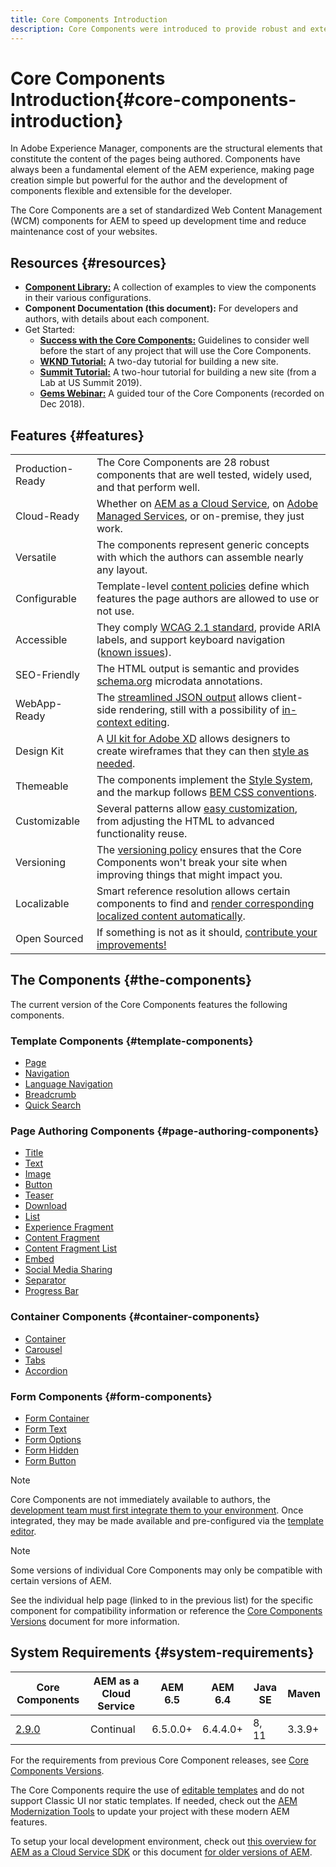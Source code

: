```yaml
---
title: Core Components Introduction
description: Core Components were introduced to provide robust and extensible base components, built on the latest technology and best practices. 
---
```


# Core Components Introduction{#core-components-introduction}

In Adobe Experience Manager, components are the structural elements that constitute the content of the pages being authored. Components have always been a fundamental element of the AEM experience, making page creation simple but powerful for the author and the development of components flexible and extensible for the developer.

The Core Components are a set of standardized Web Content Management (WCM) components for AEM to speed up development time and reduce maintenance cost of your websites.

## Resources {#resources}

* **[Component Library:](https://www.adobe.com/go/aem_cmp_library)** A collection of examples to view the components in their various configurations.
* **Component Documentation (this document):** For developers and authors, with details about each component.
* Get Started:
  * **[Success with the Core Components:](/help/developing/success.md)** Guidelines to consider well before the start of any project that will use the Core Components.
  * **[WKND Tutorial:](https://docs.adobe.com/content/help/en/experience-manager-learn/getting-started-wknd-tutorial-develop/overview.html)** A two-day tutorial for building a new site.
  * **[Summit Tutorial:](https://expleague.azureedge.net/labs/L767/index.html)** A two-hour tutorial for building a new site (from a Lab at US Summit 2019).
  * **[Gems Webinar:](https://helpx.adobe.com/experience-manager/kt/eseminars/gems/AEM-Core-Components.html)** A guided tour of the Core Components (recorded on Dec 2018).

## Features {#features}

|||
|---|---|
|Production-Ready| The Core Components are 28 robust components that are well tested, widely used, and that perform well.|
|Cloud-Ready| Whether on [AEM as a Cloud Service](https://docs.adobe.com/content/help/en/experience-manager-cloud-service/landing/home.html), on [Adobe Managed Services](https://github.com/adobe/aem-project-archetype/tree/master/src/main/archetype/dispatcher.ams), or on-premise, they just work.|
|Versatile| The components represent generic concepts with which the authors can assemble nearly any layout.|
|Configurable| Template-level [content policies](https://docs.adobe.com/content/help/en/experience-manager-65/developing/platform/templates/page-templates-editable.html#content-policies) define which features the page authors are allowed to use or not use.|
|Accessible| They comply [WCAG 2.1 standard](https://www.w3.org/TR/WCAG21/), provide ARIA labels, and support keyboard navigation ([known issues](https://github.com/adobe/aem-core-wcm-components/issues?utf8=✓&q=is%3Aissue+is%3Aopen+accessibility+in%3Atitle)).|
|SEO-Friendly| The HTML output is semantic and provides [schema.org](https://schema.org) microdata annotations.|
|WebApp-Ready| The [streamlined JSON output](https://docs.adobe.com/content/help/en/experience-manager-learn/foundation/development/develop-sling-model-exporter.html) allows client-side rendering, still with a possibility of [in-context editing](https://docs.adobe.com/content/help/en/experience-manager-learn/sites/spa-editor/spa-editor-framework-feature-video-use.html).|
|Design Kit| A [UI kit for Adobe XD](https://docs.adobe.com/content/help/en/experience-manager-learn/getting-started-wknd-tutorial-develop/assets/overview/AEM_UI-kit_Wireframe.xd) allows designers to create wireframes that they can then [style as needed](https://docs.adobe.com/content/help/en/experience-manager-learn/getting-started-wknd-tutorial-develop/assets/overview/AEM_UI-kit_WKND.xd).|
|Themeable| The components implement the [Style System](https://docs.adobe.com/content/help/en/experience-manager-65/developing/components/style-system.html), and the markup follows [BEM CSS conventions](http://getbem.com/).|
|Customizable| Several patterns allow [easy customization](developing/customizing.md), from adjusting the HTML to advanced functionality reuse.|
|Versioning| The [versioning policy](https://github.com/adobe/aem-core-wcm-components/wiki/Versioning-policies) ensures that the Core Components won't break your site when improving things that might impact you.|
|Localizable|Smart reference resolution allows certain components to find and [render corresponding localized content automatically](get-started/localization.md).|
|Open Sourced| If something is not as it should, [contribute your improvements!](https://github.com/adobe/aem-core-wcm-components/blob/master/CONTRIBUTING.md)|

## The Components {#the-components}

The current version of the Core Components features the following components.

### Template Components {#template-components}

* [Page](components/page.md)
* [Navigation](components/navigation.md)
* [Language Navigation](components/language-navigation.md)
* [Breadcrumb](components/breadcrumb.md)
* [Quick Search](components/quick-search.md)

### Page Authoring Components {#page-authoring-components}

* [Title](components/title.md)
* [Text](components/text.md)
* [Image](components/image.md)
* [Button](components/button.md)
* [Teaser](components/teaser.md)
* [Download](components/download.md)
* [List](components/list.md)
* [Experience Fragment](components/experience-fragment.md)
* [Content Fragment](components/content-fragment-component.md)
* [Content Fragment List](components/content-fragment-list.md)
* [Embed](components/embed.md)
* [Social Media Sharing](components/sharing.md)
* [Separator](components/separator.md)
* [Progress Bar](components/progress-bar.md)

### Container Components {#container-components}

* [Container](components/container.md)
* [Carousel](components/carousel.md)
* [Tabs](components/tabs.md)
* [Accordion](components/accordion.md)

### Form Components {#form-components}

* [Form Container](components/forms/form-container.md)
* [Form Text](components/forms/form-text.md)
* [Form Options](components/forms/form-options.md)
* [Form Hidden](components/forms/form-hidden.md)
* [Form Button](components/forms/form-button.md)

>[!NOTE]
>
>Core Components are not immediately available to authors, the [development team must first integrate them to your environment](get-started/using.md). Once integrated, they may be made available and pre-configured via the [template editor](https://docs.adobe.com/content/help/en/experience-manager-cloud-service/sites/authoring/features/templates.html).

>[!NOTE]
>
>Some versions of individual Core Components may only be compatible with certain versions of AEM.
>
>See the individual help page (linked to in the previous list) for the specific component for compatibility information or reference the [Core Components Versions](versions.md) document for more information.

## System Requirements {#system-requirements}

Core Components | AEM as a Cloud Service | AEM 6.5 | AEM 6.4 | Java SE | Maven
---------|---------|---------|---------|---------|---------
[2.9.0](https://github.com/adobe/aem-core-wcm-components/releases/tag/core.wcm.components.reactor-2.9.0) | Continual | 6.5.0.0+ | 6.4.4.0+ | 8, 11 | 3.3.9+

For the requirements from previous Core Component releases, see [Core Components Versions](versions.md).

The Core Components require the use of [editable templates](https://docs.adobe.com/content/help/en/experience-manager-learn/sites/page-authoring/template-editor-feature-video-use.html) and do not support Classic UI nor static templates. If needed, check out the [AEM Modernization Tools](https://opensource.adobe.com/aem-modernize-tools/pages/tools.html) to update your project with these modern AEM features.

To setup your local development environment, check out [this overview for AEM as a Cloud Service SDK](https://docs.adobe.com/content/help/en/experience-manager-learn/cloud-service/local-development-environment-set-up/overview.html) or this document [for older versions of AEM](https://docs.adobe.com/content/help/en/experience-manager-learn/foundation/development/set-up-a-local-aem-development-environment.html).
